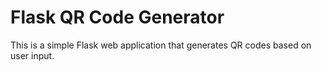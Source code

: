 # Flask QR Code Generator
 This is a simple Flask web application that generates QR codes based on user input.
